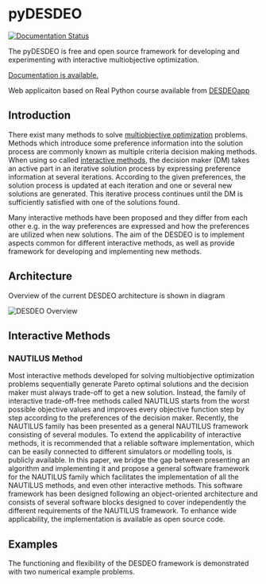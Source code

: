 # pyDESDEO #

[![Documentation Status](https://readthedocs.org/projects/desdeo/badge/?version=latest)](https://desdeo.readthedocs.io/en/latest/?badge=latest)

The pyDESDEO is free and open source framework for developing and
experimenting with interactive multiobjective optimization.

[Documentation is available.](https://desdeo.readthedocs.io/en/latest/)

Web applicaiton based on Real Python course  available from [DESDEOapp](https://github.com/ferrety/DESDEOapp)

## Introduction ##

There exist many methods to solve [multiobjective optimization](https://en.wikipedia.org/wiki/Multi-objective_optimization) 
problems. Methods which introduce some preference information into the solution process
are commonly known as multiple criteria decision making methods. When
using so called [interactive methods](https://en.wikipedia.org/wiki/Multi-objective_optimization#Interactive_methods),
the decision maker (DM) takes an active part in an iterative solution
process by expressing preference information at several
iterations. According to the given preferences, the solution process
is updated at each iteration and one or several new solutions are
generated. This iterative process continues until the DM is
sufficiently satisfied with one of the solutions found.

Many interactive methods have been proposed and they differ from each
other e.g. in the way preferences are expressed and how the
preferences are utilized when new solutions. The aim of the DESDEO is
to implement aspects common for different interactive methods, as well
as provide framework for developing and implementing new methods.

## Architecture ##

Overview of the current DESDEO architecture is shown in diagram

![DESDEO Overview](https://github.com/industrial-optimization-group/pyDESDEO/raw/master/docs/design/overview.png)

## Interactive Methods  ##

### NAUTILUS Method ###

Most interactive methods developed for solving multiobjective
optimization problems sequentially generate Pareto optimal solutions
and the decision maker must always trade-off to get a new
solution. Instead, the family of interactive trade-off-free methods
called NAUTILUS starts from the worst possible objective values and
improves every objective function step by step according to the
preferences of the decision maker. Recently, the NAUTILUS family has
been presented as a general NAUTILUS framework consisting of several
modules.  To extend the applicability of interactive methods, it is
recommended that a reliable software implementation, which can be
easily connected to different simulators or modelling tools, is
publicly available. In this paper, we bridge the gap between
presenting an algorithm and implementing it and propose a general
software framework for the NAUTILUS family which facilitates the
implementation of all the NAUTILUS methods, and even other interactive
methods. This software framework has been designed following an
object-oriented architecture and consists of several software blocks
designed to cover independently the different requirements of the
NAUTILUS framework. To enhance wide applicability, the implementation
is available as open source code.

## Examples ##

The functioning and flexibility of the DESDEO framework is
demonstrated with two numerical example problems.
